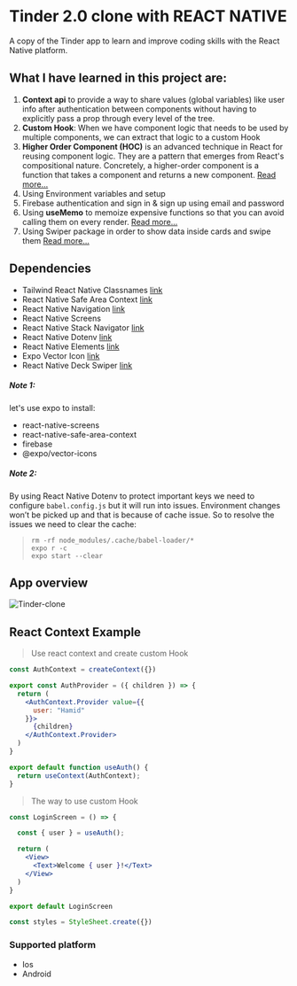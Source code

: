 # Tinder 2.0 clone with REACT NATIVE
  A copy of the Tinder app to learn and improve coding skills with the React Native platform.

## What I have learned in this project are:

  1. **Context api** to provide a way to share values (global variables) like user info after authentication between components without having to explicitly pass a prop through every level of the tree.
  2. **Custom Hook**: When we have component logic that needs to be used by multiple components, we can extract that logic to a custom Hook
  3. **Higher Order Component (HOC)** is an advanced technique in React for reusing component logic. They are a pattern that emerges from React's compositional nature. Concretely, a higher-order component is a function that takes a component and returns a new component. [Read more...](https://reactjs.org/docs/higher-order-components.html)
  4. Using Environment variables and setup 
  5. Firebase authentication and sign in & sign up using email and password
  6. Using **useMemo** to memoize expensive functions so that you can avoid calling them on every render. [Read more...](https://usehooks.com/useMemo/)
  7. Using Swiper package in order to show data inside cards and swipe them [Read more...](https://github.com/webraptor/react-native-deck-swiper)

  ## Dependencies
  - Tailwind React Native Classnames [link](https://www.npmjs.com/package/tailwind-react-native-classnames)
  - React Native Safe Area Context [link](https://reactnavigation.org/)
  - React Native Navigation  [link](https://reactnavigation.org/)
  - React Native Screens
  - React Native Stack Navigator [link](https://reactnavigation.org/docs/hello-react-navigation)
  - React Native Dotenv [link](https://www.npmjs.com/package/react-native-dotenv)
  - React Native Elements [link](https://reactnativeelements.com/docs)
  - Expo Vector Icon [link](https://docs.expo.dev/guides/icons/)
  - React Native Deck Swiper [link](https://www.npmjs.com/package/react-native-deck-swiper)

##### Note 1: 

  let's use expo to install: 
  - react-native-screens 
  - react-native-safe-area-context
  - firebase
  - @expo/vector-icons

##### Note 2:

  By using React Native Dotenv to protect important keys we need to configure `babel.config.js` but it will run into issues. Environment changes won’t be picked up and that is because of cache issue. So to resolve the issues we need to clear the cache:

>     rm -rf node_modules/.cache/babel-loader/*
>     expo r -c
>     expo start --clear

## App overview
![Tinder-clone](https://user-images.githubusercontent.com/7660220/185729543-a2813a3c-4c0a-4f4f-a139-ad2e42ea1b62.png)

## React Context Example

> Use react context and create custom Hook
```jsx
const AuthContext = createContext({})

export const AuthProvider = ({ children }) => {
  return (
    <AuthContext.Provider value={{
      user: "Hamid"
    }}>
      {children}
    </AuthContext.Provider>
  )
}

export default function useAuth() {
  return useContext(AuthContext);
}
```

> The way to use custom Hook

```jsx
const LoginScreen = () => {

  const { user } = useAuth();

  return (
    <View>
      <Text>Welcome { user }!</Text>
    </View>
  )
}

export default LoginScreen

const styles = StyleSheet.create({})
```


### Supported platform

- Ios
- Android